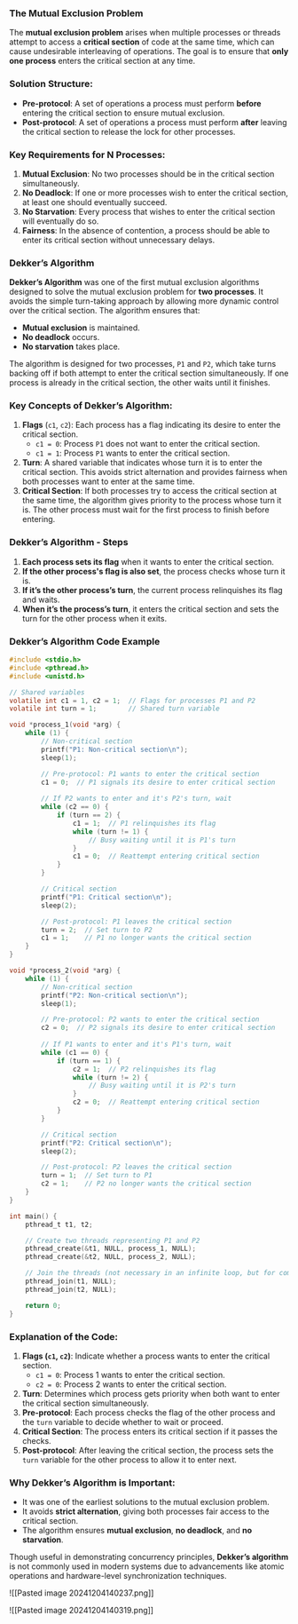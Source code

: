 ### The Mutual Exclusion Problem

The **mutual exclusion problem** arises when multiple processes or threads attempt to access a **critical section** of code at the same time, which can cause undesirable interleaving of operations. The goal is to ensure that **only one process** enters the critical section at any time.

### Solution Structure:
- **Pre-protocol**: A set of operations a process must perform **before** entering the critical section to ensure mutual exclusion.
- **Post-protocol**: A set of operations a process must perform **after** leaving the critical section to release the lock for other processes.

### Key Requirements for N Processes:
1. **Mutual Exclusion**: No two processes should be in the critical section simultaneously.
2. **No Deadlock**: If one or more processes wish to enter the critical section, at least one should eventually succeed.
3. **No Starvation**: Every process that wishes to enter the critical section will eventually do so.
4. **Fairness**: In the absence of contention, a process should be able to enter its critical section without unnecessary delays.

### Dekker’s Algorithm

**Dekker’s Algorithm** was one of the first mutual exclusion algorithms designed to solve the mutual exclusion problem for **two processes**. It avoids the simple turn-taking approach by allowing more dynamic control over the critical section. The algorithm ensures that:
- **Mutual exclusion** is maintained.
- **No deadlock** occurs.
- **No starvation** takes place.

The algorithm is designed for two processes, `P1` and `P2`, which take turns backing off if both attempt to enter the critical section simultaneously. If one process is already in the critical section, the other waits until it finishes.

### Key Concepts of Dekker’s Algorithm:
1. **Flags** (`c1`, `c2`): Each process has a flag indicating its desire to enter the critical section.
   - `c1 = 0`: Process `P1` does not want to enter the critical section.
   - `c1 = 1`: Process `P1` wants to enter the critical section.
2. **Turn**: A shared variable that indicates whose turn it is to enter the critical section. This avoids strict alternation and provides fairness when both processes want to enter at the same time.
3. **Critical Section**: If both processes try to access the critical section at the same time, the algorithm gives priority to the process whose turn it is. The other process must wait for the first process to finish before entering.

### Dekker’s Algorithm - Steps
1. **Each process sets its flag** when it wants to enter the critical section.
2. **If the other process's flag is also set**, the process checks whose turn it is.
3. **If it’s the other process’s turn**, the current process relinquishes its flag and waits.
4. **When it’s the process’s turn**, it enters the critical section and sets the turn for the other process when it exits.

### Dekker’s Algorithm Code Example

```c
#include <stdio.h>
#include <pthread.h>
#include <unistd.h>

// Shared variables
volatile int c1 = 1, c2 = 1;  // Flags for processes P1 and P2
volatile int turn = 1;        // Shared turn variable

void *process_1(void *arg) {
    while (1) {
        // Non-critical section
        printf("P1: Non-critical section\n");
        sleep(1);

        // Pre-protocol: P1 wants to enter the critical section
        c1 = 0;  // P1 signals its desire to enter critical section
        
        // If P2 wants to enter and it's P2's turn, wait
        while (c2 == 0) {
            if (turn == 2) {
                c1 = 1;  // P1 relinquishes its flag
                while (turn != 1) {
                    // Busy waiting until it is P1's turn
                }
                c1 = 0;  // Reattempt entering critical section
            }
        }

        // Critical section
        printf("P1: Critical section\n");
        sleep(2);

        // Post-protocol: P1 leaves the critical section
        turn = 2;  // Set turn to P2
        c1 = 1;    // P1 no longer wants the critical section
    }
}

void *process_2(void *arg) {
    while (1) {
        // Non-critical section
        printf("P2: Non-critical section\n");
        sleep(1);

        // Pre-protocol: P2 wants to enter the critical section
        c2 = 0;  // P2 signals its desire to enter critical section
        
        // If P1 wants to enter and it's P1's turn, wait
        while (c1 == 0) {
            if (turn == 1) {
                c2 = 1;  // P2 relinquishes its flag
                while (turn != 2) {
                    // Busy waiting until it is P2's turn
                }
                c2 = 0;  // Reattempt entering critical section
            }
        }

        // Critical section
        printf("P2: Critical section\n");
        sleep(2);

        // Post-protocol: P2 leaves the critical section
        turn = 1;  // Set turn to P1
        c2 = 1;    // P2 no longer wants the critical section
    }
}

int main() {
    pthread_t t1, t2;

    // Create two threads representing P1 and P2
    pthread_create(&t1, NULL, process_1, NULL);
    pthread_create(&t2, NULL, process_2, NULL);

    // Join the threads (not necessary in an infinite loop, but for completeness)
    pthread_join(t1, NULL);
    pthread_join(t2, NULL);

    return 0;
}
```

### Explanation of the Code:
1. **Flags (`c1`, `c2`)**: Indicate whether a process wants to enter the critical section.
   - `c1 = 0`: Process 1 wants to enter the critical section.
   - `c2 = 0`: Process 2 wants to enter the critical section.
2. **Turn**: Determines which process gets priority when both want to enter the critical section simultaneously.
3. **Pre-protocol**: Each process checks the flag of the other process and the `turn` variable to decide whether to wait or proceed.
4. **Critical Section**: The process enters its critical section if it passes the checks.
5. **Post-protocol**: After leaving the critical section, the process sets the `turn` variable for the other process to allow it to enter next.

### Why Dekker’s Algorithm is Important:
- It was one of the earliest solutions to the mutual exclusion problem.
- It avoids **strict alternation**, giving both processes fair access to the critical section.
- The algorithm ensures **mutual exclusion**, **no deadlock**, and **no starvation**.

Though useful in demonstrating concurrency principles, **Dekker’s algorithm** is not commonly used in modern systems due to advancements like atomic operations and hardware-level synchronization techniques.

![[Pasted image 20241204140237.png]]


![[Pasted image 20241204140319.png]]